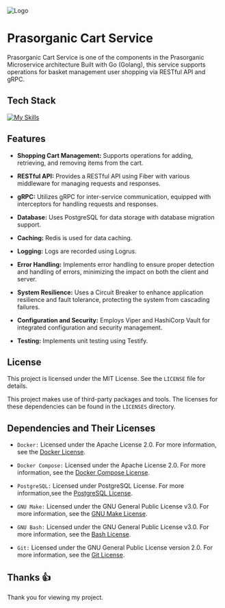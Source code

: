 
![Logo](https://ik.imagekit.io/pj3r6oe9k/prasorganic-high-resolution-logo-transparent.svg?updatedAt=1726835541390)

# Prasorganic Cart Service

Prasorganic Cart Service is one of the components in the Prasorganic Microservice architecture
Built with Go (Golang), this service supports operations for basket management
user shopping via RESTful API and gRPC.

## Tech Stack

[![My Skills](https://skillicons.dev/icons?i=go,docker,postgresql,bash,git&theme=light)](https://skillicons.dev)

## Features

- **Shopping Cart Management:** Supports operations for adding, retrieving, and removing items from the cart.

- **RESTful API:** Provides a RESTful API using Fiber with various middleware for managing requests and responses.

- **gRPC:** Utilizes gRPC for inter-service communication, equipped with interceptors for handling requests and responses.

- **Database:** Uses PostgreSQL for data storage with database migration support.

- **Caching:** Redis is used for data caching.

- **Logging:** Logs are recorded using Logrus.

- **Error Handling:** Implements error handling to ensure proper detection and handling of errors, minimizing the impact on both the client and server.

- **System Resilience:** Uses a Circuit Breaker to enhance application resilience and fault tolerance, protecting the system from cascading failures.

- **Configuration and Security:** Employs Viper and HashiCorp Vault for integrated configuration and security management.

- **Testing:** Implements unit testing using Testify.


## License

This project is licensed under the MIT License. See the `LICENSE` file for details.

This project makes use of third-party packages and tools. The licenses for these
dependencies can be found in the `LICENSES` directory.

## Dependencies and Their Licenses

- `Docker:` Licensed under the Apache License 2.0. For more information, see the [Docker License](https://github.com/docker/docs/blob/main/LICENSE).

- `Docker Compose:` Licensed under the Apache License 2.0. For more information, see the [Docker Compose License](https://github.com/docker/compose/blob/main/LICENSE).

- `PostgreSQL:` Licensed under PostgreSQL License. For more information,see the [PostgreSQL License](https://www.postgresql.org/about/licence/).

- `GNU Make:` Licensed under the GNU General Public License v3.0. For more information, see the [GNU Make License](https://www.gnu.org/licenses/gpl.html).

- `GNU Bash:` Licensed under the GNU General Public License v3.0. For more information, see the [Bash License](https://www.gnu.org/licenses/gpl-3.0.html).

- `Git:` Licensed under the GNU General Public License version 2.0. For more information, see the [Git License](https://opensource.org/license/GPL-2.0).

## Thanks 👍
Thank you for viewing my project.